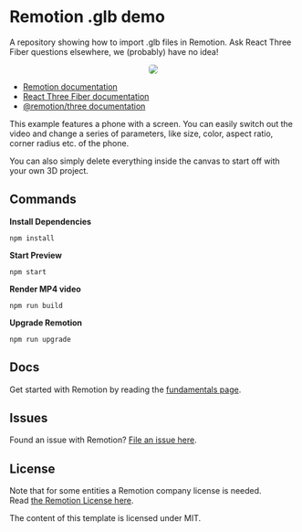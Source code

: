 # Remotion .glb demo

A repository showing how to import .glb files in Remotion. Ask React Three Fiber questions elsewhere, we (probably) have no idea!

<p align="center">
    <img src="casette.gif" style="border-radius: 5px">
</p>

- [Remotion documentation](https://remotion.dev)
- [React Three Fiber documentation](https://docs.pmnd.rs/react-three-fiber)
- [@remotion/three documentation](http://remotion.dev/docs/three)

This example features a phone with a screen. You can easily switch out the video and change a series of parameters, like size, color, aspect ratio, corner radius etc. of the phone.

You can also simply delete everything inside the canvas to start off with your own 3D project.

## Commands

**Install Dependencies**

```console
npm install
```

**Start Preview**

```console
npm start
```

**Render MP4 video**

```console
npm run build
```

**Upgrade Remotion**

```console
npm run upgrade
```

## Docs

Get started with Remotion by reading the [fundamentals page](https://www.remotion.dev/docs/the-fundamentals).

## Issues

Found an issue with Remotion? [File an issue here](https://github.com/JonnyBurger/remotion/issues/new).

## License

Note that for some entities a Remotion company license is needed.  
Read [the Remotion License here](https://github.com/JonnyBurger/remotion/blob/main/LICENSE.md).

The content of this template is licensed under MIT.
